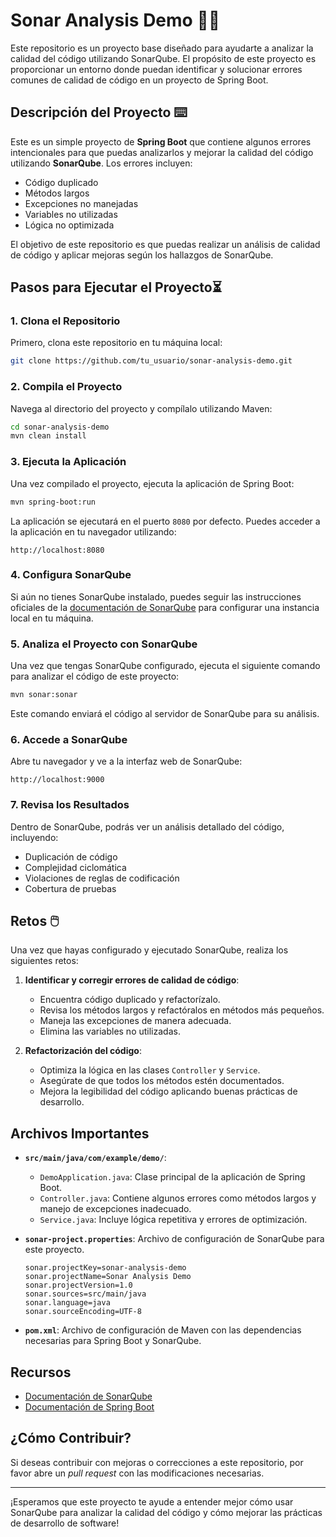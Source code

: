 
# Sonar Analysis Demo 🤳🏽

Este repositorio es un proyecto base diseñado para ayudarte a analizar la calidad del código utilizando SonarQube. El propósito de este proyecto es proporcionar un entorno donde puedan identificar y solucionar errores comunes de calidad de código en un proyecto de Spring Boot.

## Descripción del Proyecto ⌨️

Este es un simple proyecto de **Spring Boot** que contiene algunos errores intencionales para que puedas analizarlos y mejorar la calidad del código utilizando **SonarQube**. Los errores incluyen:
- Código duplicado
- Métodos largos
- Excepciones no manejadas
- Variables no utilizadas
- Lógica no optimizada

El objetivo de este repositorio es que puedas realizar un análisis de calidad de código y aplicar mejoras según los hallazgos de SonarQube.

## Pasos para Ejecutar el Proyecto⏳

### 1. Clona el Repositorio 

Primero, clona este repositorio en tu máquina local:

```bash
git clone https://github.com/tu_usuario/sonar-analysis-demo.git
```

### 2. Compila el Proyecto

Navega al directorio del proyecto y compílalo utilizando Maven:

```bash
cd sonar-analysis-demo
mvn clean install
```

### 3. Ejecuta la Aplicación

Una vez compilado el proyecto, ejecuta la aplicación de Spring Boot:

```bash
mvn spring-boot:run
```

La aplicación se ejecutará en el puerto `8080` por defecto. Puedes acceder a la aplicación en tu navegador utilizando:

```
http://localhost:8080
```

### 4. Configura SonarQube

Si aún no tienes SonarQube instalado, puedes seguir las instrucciones oficiales de la [documentación de SonarQube](https://docs.sonarqube.org/latest/) para configurar una instancia local en tu máquina.

### 5. Analiza el Proyecto con SonarQube

Una vez que tengas SonarQube configurado, ejecuta el siguiente comando para analizar el código de este proyecto:

```bash
mvn sonar:sonar
```

Este comando enviará el código al servidor de SonarQube para su análisis.

### 6. Accede a SonarQube

Abre tu navegador y ve a la interfaz web de SonarQube:

```
http://localhost:9000
```

### 7. Revisa los Resultados

Dentro de SonarQube, podrás ver un análisis detallado del código, incluyendo:

- Duplicación de código
- Complejidad ciclomática
- Violaciones de reglas de codificación
- Cobertura de pruebas

## Retos 🖱️ 
 
Una vez que hayas configurado y ejecutado SonarQube, realiza los siguientes retos:

1. **Identificar y corregir errores de calidad de código**:
   - Encuentra código duplicado y refactorízalo.
   - Revisa los métodos largos y refactóralos en métodos más pequeños.
   - Maneja las excepciones de manera adecuada.
   - Elimina las variables no utilizadas.

2. **Refactorización del código**:
   - Optimiza la lógica en las clases `Controller` y `Service`.
   - Asegúrate de que todos los métodos estén documentados.
   - Mejora la legibilidad del código aplicando buenas prácticas de desarrollo.

## Archivos Importantes

- **`src/main/java/com/example/demo/`**:
  - `DemoApplication.java`: Clase principal de la aplicación de Spring Boot.
  - `Controller.java`: Contiene algunos errores como métodos largos y manejo de excepciones inadecuado.
  - `Service.java`: Incluye lógica repetitiva y errores de optimización.

- **`sonar-project.properties`**: Archivo de configuración de SonarQube para este proyecto.
  
  ```properties
  sonar.projectKey=sonar-analysis-demo
  sonar.projectName=Sonar Analysis Demo
  sonar.projectVersion=1.0
  sonar.sources=src/main/java
  sonar.language=java
  sonar.sourceEncoding=UTF-8
  ```

- **`pom.xml`**: Archivo de configuración de Maven con las dependencias necesarias para Spring Boot y SonarQube.

## Recursos

- [Documentación de SonarQube](https://docs.sonarqube.org/latest/)
- [Documentación de Spring Boot](https://spring.io/projects/spring-boot)

## ¿Cómo Contribuir?

Si deseas contribuir con mejoras o correcciones a este repositorio, por favor abre un *pull request* con las modificaciones necesarias.

---

¡Esperamos que este proyecto te ayude a entender mejor cómo usar SonarQube para analizar la calidad del código y cómo mejorar las prácticas de desarrollo de software!

```
